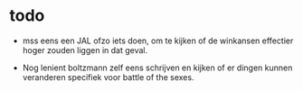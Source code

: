 # todo 

* mss eens een JAL ofzo iets doen, om te kijken of de winkansen effectier hoger zouden liggen in dat geval. 

* Nog lenient boltzmann zelf eens schrijven en kijken of er dingen kunnen veranderen specifiek voor battle of the sexes. 